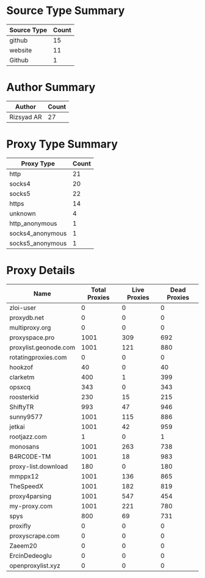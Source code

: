 # Source Type Summary

| Source Type | Count |
|-------------|-------|
| github | 15 |
| website | 11 |
| Github | 1 |


# Author Summary

| Author | Count |
|--------|-------|
| Rizsyad AR | 27 |


# Proxy Type Summary

| Proxy Type | Count |
|------------|-------|
| http | 21 |
| socks4 | 20 |
| socks5 | 22 |
| https | 14 |
| unknown | 4 |
| http_anonymous | 1 |
| socks4_anonymous | 1 |
| socks5_anonymous | 1 |


# Proxy Details

| Name | Total Proxies | Live Proxies | Dead Proxies |
|------|---------------|--------------|---------------|
| zloi-user | 0 | 0 | 0 |
| proxydb.net | 0 | 0 | 0 |
| multiproxy.org | 0 | 0 | 0 |
| proxyspace.pro | 1001 | 309 | 692 |
| proxylist.geonode.com | 1001 | 121 | 880 |
| rotatingproxies.com | 0 | 0 | 0 |
| hookzof | 40 | 0 | 40 |
| clarketm | 400 | 1 | 399 |
| opsxcq | 343 | 0 | 343 |
| roosterkid | 230 | 15 | 215 |
| ShiftyTR | 993 | 47 | 946 |
| sunny9577 | 1001 | 115 | 886 |
| jetkai | 1001 | 42 | 959 |
| rootjazz.com | 1 | 0 | 1 |
| monosans | 1001 | 263 | 738 |
| B4RC0DE-TM | 1001 | 18 | 983 |
| proxy-list.download | 180 | 0 | 180 |
| mmppx12 | 1001 | 136 | 865 |
| TheSpeedX | 1001 | 182 | 819 |
| proxy4parsing | 1001 | 547 | 454 |
| my-proxy.com | 1001 | 221 | 780 |
| spys | 800 | 69 | 731 |
| proxifly | 0 | 0 | 0 |
| proxyscrape.com | 0 | 0 | 0 |
| Zaeem20 | 0 | 0 | 0 |
| ErcinDedeoglu | 0 | 0 | 0 |
| openproxylist.xyz | 0 | 0 | 0 |
